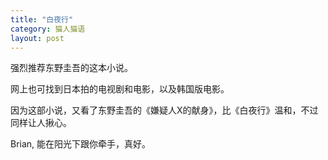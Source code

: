 ```yaml
---
title: "白夜行"
category: 猫人猫语
layout: post
---
```

强烈推荐东野圭吾的这本小说。

网上也可找到日本拍的电视剧和电影，以及韩国版电影。

因为这部小说，又看了东野圭吾的《嫌疑人X的献身》，比《白夜行》温和，不过同样让人揪心。

Brian, 能在阳光下跟你牵手，真好。



